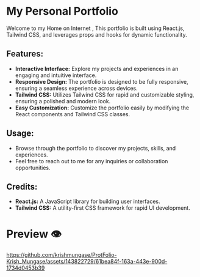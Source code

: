 # My Personal Portfolio

Welcome to my Home on Internet , This portfolio is built using React.js, Tailwind CSS, and leverages props and hooks for dynamic functionality. 

## Features:
- **Interactive Interface:** Explore my projects and experiences in an engaging and intuitive interface.
- **Responsive Design:** The portfolio is designed to be fully responsive, ensuring a seamless experience across devices.
- **Tailwind CSS:** Utilizes Tailwind CSS for rapid and customizable styling, ensuring a polished and modern look.
- **Easy Customization:** Customize the portfolio easily by modifying the React components and Tailwind CSS classes.


## Usage:
- Browse through the portfolio to discover my projects, skills, and experiences.
- Feel free to reach out to me for any inquiries or collaboration opportunities.

## Credits:
- **React.js:** A JavaScript library for building user interfaces.
- **Tailwind CSS:** A utility-first CSS framework for rapid UI development.


# Preview 👁️

https://github.com/krishmungase/ProtFolio-Krish_Mungase/assets/143822729/61bea84f-163a-443e-900d-1734d0453b39

